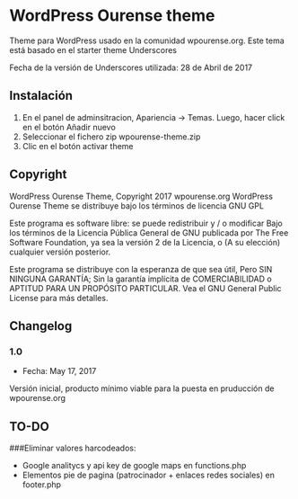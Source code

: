 # WordPress Ourense theme

Theme para WordPress usado en la comunidad wpourense.org. Este tema está basado en el starter theme Underscores

Fecha de la versión de Underscores utilizada: 28 de Abril de 2017


## Instalación

1. En el panel de adminsitracion, Apariencia -> Temas. Luego, hacer click en el botón Añadir nuevo
2. Seleccionar el fichero zip wpourense-theme.zip
3. Clic en el botón activar theme

## Copyright

WordPress Ourense Theme, Copyright 2017 wpourense.org
WordPress Ourense Theme se distribuye bajo los términos de licencia GNU GPL

Este programa es software libre: se puede redistribuir y / o modificar
Bajo los términos de la Licencia Pública General de GNU publicada por
The Free Software Foundation, ya sea la versión 2 de la Licencia, o
(A su elección) cualquier versión posterior.

Este programa se distribuye con la esperanza de que sea útil,
Pero SIN NINGUNA GARANTÍA; Sin la garantía implícita de
COMERCIABILIDAD o APTITUD PARA UN PROPÓSITO PARTICULAR. Vea el
GNU General Public License para más detalles.


## Changelog

### 1.0 
* Fecha: May 17, 2017

Versión inicial, producto mínimo viable para la puesta en pruducción de wpourense.org


## TO-DO
###Eliminar valores harcodeados:
* Google analitycs y api key de google maps en functions.php
* Elementos pie de pagina (patrocinador + enlaces redes sociales) en footer.php